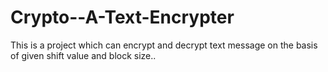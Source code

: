 # Crypto--A-Text-Encrypter
This is a project which can encrypt and decrypt text message on the basis of given shift value and block size..
